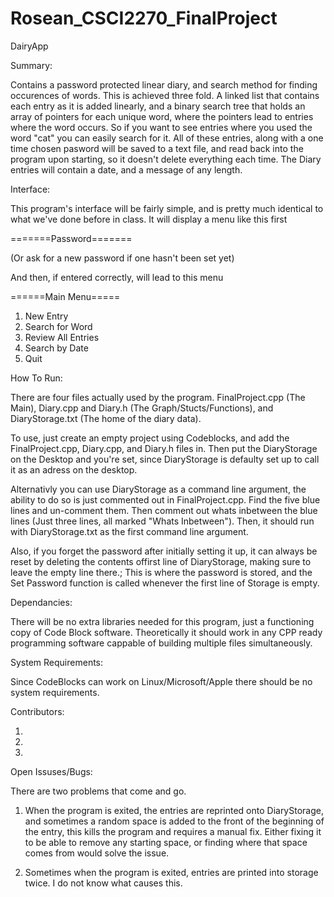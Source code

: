 # Rosean_CSCI2270_FinalProject

DairyApp

Summary:

Contains a password protected linear diary, and search method for finding occurences of words. This is achieved three fold. A linked list that contains each entry as it is added linearly, and a binary search tree that holds an array of pointers for each unique word, where the pointers lead to entries where the word occurs. So if you want to see entries where you used the word "cat" you can easily search for it. All of these entries, along with a one time chosen pasword will be saved to a text file, and read back into the program upon starting, so it doesn't delete everything each time. The Diary entries will contain a date, and a message of any length.

Interface:

This program's interface will be fairly simple, and is pretty much identical to what we've done before in class. It will display a menu like this first

=======Password======= 

(Or ask for a new password if one hasn't been set yet)


And then, if entered correctly, will lead to this menu

======Main Menu===== 
1. New Entry 
2. Search for Word
3. Review All Entries
4. Search by Date 
5. Quit

How To Run:

There are four files actually used by the program. FinalProject.cpp (The Main), Diary.cpp and Diary.h (The Graph/Stucts/Functions), and DiaryStorage.txt (The home of the diary data).

To use, just create an empty project using Codeblocks, and add the FinalProject.cpp, Diary.cpp, and Diary.h files in. Then put the DiaryStorage on the Desktop and you're set, since DiaryStorage is defaulty set up to call it as an adress on the desktop. 

Alternativly you can use DiaryStorage as a command line argument, the ability to do so is just commented out in FinalProject.cpp. Find the five blue lines and un-comment them. Then comment out whats inbetween the blue lines (Just three lines, all marked "Whats Inbetween"). Then, it should run with DiaryStorage.txt as the first command line argument.

Also, if you forget the password after initially setting it up, it can always be reset by deleting the contents offirst line of DiaryStorage, making sure to leave the empty line there.; This is where the password is stored, and the Set Password function is called whenever the first line of Storage is empty. 

Dependancies:

There will be no extra libraries needed for this program, just a functioning copy of Code Block software. Theoretically it should work in any CPP ready programming software cappable of building multiple files simultaneously.

System Requirements:

Since CodeBlocks can work on Linux/Microsoft/Apple there should be no system requirements.

Contributors:

1.
2.
3.


Open Issuses/Bugs:

There are two problems that come and go.

1. When the program is exited, the entries are reprinted onto DiaryStorage, and sometimes a random space is added to the front of the beginning of the entry, this kills the program and requires a manual fix. Either fixing it to be able to remove any starting space, or finding where that space comes from would solve the issue.

2. Sometimes when the program is exited, entries are printed into storage twice. I do not know what causes this.  
